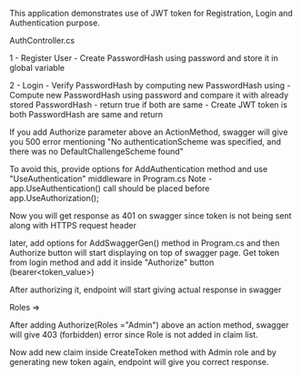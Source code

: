 
This application demonstrates use of JWT token for Registration, Login and Authentication purpose.

AuthController.cs 

1 - Register User
	- Create PasswordHash using password and store it in global variable

2 - Login
	- Verify PasswordHash by computing new PasswordHash using 
		- Compute new PasswordHash using password and compare it with already stored PasswordHash
		- return true if both are same 
	- Create JWT token is both PasswordHash are same and return
	
	
If you add Authorize parameter above an ActionMethod, swagger will give you 500 error mentioning "No authenticationScheme was specified, and there was no DefaultChallengeScheme found"	

To avoid this, provide options for AddAuthentication method and use "UseAuthentication" middleware in Program.cs
Note - app.UseAuthentication() call should be placed before app.UseAuthorization();

Now you will get response as 401 on swagger since token is not being sent along with HTTPS request header

later, add options for AddSwaggerGen() method in Program.cs and then Authorize button will start displaying on top of swagger page.
Get token from login method and add it inside "Authorize" button (bearer<space><token_value>)

After authorizing it, endpoint will start giving actual response in swagger	


Roles =>

After adding Authorize(Roles ="Admin") above an action method, 
swagger will give 403 (forbidden) error since Role is not added in claim list.

Now add new claim inside CreateToken method with Admin role and by generating new token again,
endpoint will give you correct response.
